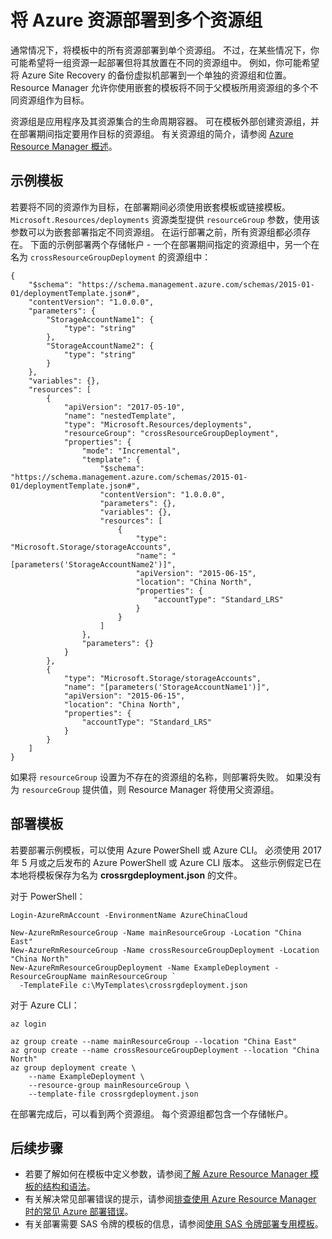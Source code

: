 <properties
    pageTitle="将 Azure 资源部署到多个资源组 | Azure"
    description="介绍了在部署期间如何将多个 Azure 资源组作为目标。"
    services="azure-resource-manager"
    documentationcenter="na"
    author="tfitzmac"
    manager="timlt"
    editor="" />
<tags
    ms.service="azure-resource-manager"
    ms.devlang="na"
    ms.topic="article"
    ms.tgt_pltfrm="na"
    ms.workload="na"
    ms.date="05/11/2017"
    wacn.date="06/05/2017"
    ms.author="v-yeche"
    ms.translationtype="Human Translation"
    ms.sourcegitcommit="08618ee31568db24eba7a7d9a5fc3b079cf34577"
    ms.openlocfilehash="4145eb693869e8fd77c9b5a73f9de9cd538f65cf"
    ms.contentlocale="zh-cn"
    ms.lasthandoff="05/26/2017" />

# <a name="deploy-azure-resources-to-more-than-one-resource-group"></a>将 Azure 资源部署到多个资源组

通常情况下，将模板中的所有资源部署到单个资源组。 不过，在某些情况下，你可能希望将一组资源一起部署但将其放置在不同的资源组中。 例如，你可能希望将 Azure Site Recovery 的备份虚拟机部署到一个单独的资源组和位置。 Resource Manager 允许你使用嵌套的模板将不同于父模板所用资源组的多个不同资源组作为目标。

资源组是应用程序及其资源集合的生命周期容器。 可在模板外部创建资源组，并在部署期间指定要用作目标的资源组。 有关资源组的简介，请参阅 [Azure Resource Manager 概述](/documentation/articles/resource-group-overview/)。

## <a name="example-template"></a>示例模板

若要将不同的资源作为目标，在部署期间必须使用嵌套模板或链接模板。 `Microsoft.Resources/deployments` 资源类型提供 `resourceGroup` 参数，使用该参数可以为嵌套部署指定不同资源组。 在运行部署之前，所有资源组都必须存在。 下面的示例部署两个存储帐户 - 一个在部署期间指定的资源组中，另一个在名为 `crossResourceGroupDeployment` 的资源组中：

    {
        "$schema": "https://schema.management.azure.com/schemas/2015-01-01/deploymentTemplate.json#",
        "contentVersion": "1.0.0.0",
        "parameters": {
            "StorageAccountName1": {
                "type": "string"
            },
            "StorageAccountName2": {
                "type": "string"
            }
        },
        "variables": {},
        "resources": [
            {
                "apiVersion": "2017-05-10",
                "name": "nestedTemplate",
                "type": "Microsoft.Resources/deployments",
                "resourceGroup": "crossResourceGroupDeployment",
                "properties": {
                    "mode": "Incremental",
                    "template": {
                        "$schema": "https://schema.management.azure.com/schemas/2015-01-01/deploymentTemplate.json#",
                        "contentVersion": "1.0.0.0",
                        "parameters": {},
                        "variables": {},
                        "resources": [
                            {
                                "type": "Microsoft.Storage/storageAccounts",
                                "name": "[parameters('StorageAccountName2')]",
                                "apiVersion": "2015-06-15",
                                "location": "China North",
                                "properties": {
                                    "accountType": "Standard_LRS"
                                }
                            }
                        ]
                    },
                    "parameters": {}
                }
            },
            {
                "type": "Microsoft.Storage/storageAccounts",
                "name": "[parameters('StorageAccountName1')]",
                "apiVersion": "2015-06-15",
                "location": "China North",
                "properties": {
                    "accountType": "Standard_LRS"
                }
            }
        ]
    }

如果将 `resourceGroup` 设置为不存在的资源组的名称，则部署将失败。 如果没有为 `resourceGroup` 提供值，则 Resource Manager 将使用父资源组。  

## <a name="deploy-the-template"></a>部署模板

若要部署示例模板，可以使用 Azure PowerShell 或 Azure CLI。 必须使用 2017 年 5 月或之后发布的 Azure PowerShell 或 Azure CLI 版本。 这些示例假定已在本地将模板保存为名为 **crossrgdeployment.json** 的文件。

对于 PowerShell：

    Login-AzureRmAccount -EnvironmentName AzureChinaCloud

    New-AzureRmResourceGroup -Name mainResourceGroup -Location "China East"
    New-AzureRmResourceGroup -Name crossResourceGroupDeployment -Location "China North"
    New-AzureRmResourceGroupDeployment -Name ExampleDeployment -ResourceGroupName mainResourceGroup `
      -TemplateFile c:\MyTemplates\crossrgdeployment.json

对于 Azure CLI：

    az login

    az group create --name mainResourceGroup --location "China East"
    az group create --name crossResourceGroupDeployment --location "China North"
    az group deployment create \
        --name ExampleDeployment \
        --resource-group mainResourceGroup \
        --template-file crossrgdeployment.json

在部署完成后，可以看到两个资源组。 每个资源组都包含一个存储帐户。

## <a name="next-steps"></a>后续步骤

* 若要了解如何在模板中定义参数，请参阅[了解 Azure Resource Manager 模板的结构和语法](/documentation/articles/resource-group-authoring-templates/)。
* 有关解决常见部署错误的提示，请参阅[排查使用 Azure Resource Manager 时的常见 Azure 部署错误](/documentation/articles/resource-manager-common-deployment-errors/)。
* 有关部署需要 SAS 令牌的模板的信息，请参阅[使用 SAS 令牌部署专用模板](/documentation/articles/resource-manager-powershell-sas-token/)。

<!--Update_Description:new article about illustrating resource manager cross resource group deployment -->

